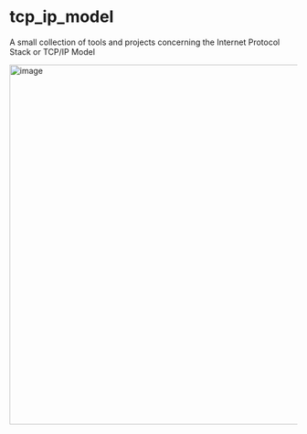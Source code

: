 # tcp_ip_model
A small collection of tools and projects concerning the Internet Protocol Stack or TCP/IP Model

<img width="1100" height="630" alt="image" src="https://github.com/user-attachments/assets/023aab52-8c1e-494b-bebc-3a9e56a1e6be" />
